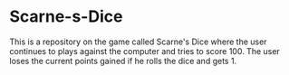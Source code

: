 # Scarne-s-Dice

This is a repository on the game called Scarne's Dice where the user continues to plays against the computer and tries to score 100. The user loses the current points gained if he rolls the dice and gets 1.
